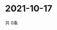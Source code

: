 # 2021-10-17
  共 0条

  <!-- BEGIN -->
  <!-- 最后更新时间Sun Oct 17 2021 16:04:40 GMT+0000 (Coordinated Universal Time) -->
  
  <!-- END -->
  
  